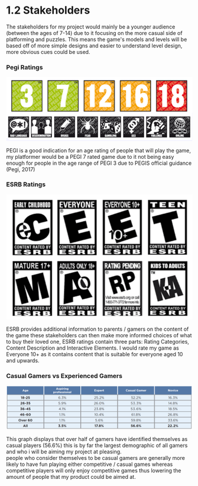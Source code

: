 # 1.2 Stakeholders

The stakeholders for my project would mainly be a younger audience (between the ages of 7-14) due to it focusing on the more casual side of platforming and puzzles. This means the game's models and levels will be based off of more simple designs and easier to understand level design, more obvious cues could be used.

### Pegi Ratings

![(Pegi, 2017)](<../.gitbook/assets/image (4) (1) (1).png>)

PEGI is a good indication for an age rating of people that will play the game, my platformer would be a PEGI 7 rated game due to it not being easy enough for people in the age range of PEGI 3 due to PEGIS official guidance (Pegi, 2017)&#x20;

### ESRB Ratings

![](<../.gitbook/assets/image (2) (1).png>)

ESRB provides additional information to parents / gamers on the content of the game these stakeholders can then make more informed choices of what to buy their loved one, ESRB ratings contain three parts: Rating Categories, Content Description and Interactive Elements. I would rate my game as Everyone 10+ as it contains content that is suitable for everyone aged 10 and upwards.

### Casual Gamers vs Experienced Gamers

![(Limelight Network, 2019)](<../.gitbook/assets/image (1) (1) (1).png>)

This graph displays that over half of gamers have identified themselves as casual players (56.6%) this is by far the largest demographic of all gamers and who i will be aiming my project at pleasing.\
people who consider themselves to be casual gamers are generally more likely to have fun playing either competitive / casual games whereas competitive players will only enjoy competitive games thus lowering the amount of people that my product could be aimed at.
